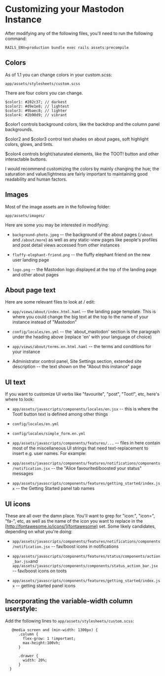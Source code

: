 # Customizing your Mastodon Instance

After modifying any of the following files, you'll need to run the following
command:

    RAILS_ENV=production bundle exec rails assets:precompile

## Colors

As of 1.1 you can change colors in your custom.scss:

    app/assets/stylesheets/custom.scss 

There are four colors you can change.

    $color1: #282c37; // darkest
    $color2: #d9e1e8; // lightest
    $color3: #9baec8; // lighter
    $color4: #2b90d9; // vibrant

$color1 controls background colors, like the backdrop and the column panel
backgrounds.

$color2 and $color3 control text shades on about pages, soft highlight colors,
glows, and tints.

$color4 controls bright/saturated elements, like the TOOT! button and other
interactable buttons.

I would recommend customizing the colors by mainly changing the hue; the
saturation and value/lightness are fairly important to maintaining good
readability and human factors.

## Images

Most of the image assets are in the following folder:

    app/assets/images/

Here are some you may be interested in modifying:

 - `background-photo.jpeg` -- the background of the about pages (`/about` and
   `/about/more`) as well as any static-view pages like people's profiles and
    post detail views accessed from other instances

 - `fluffy-elephant-friend.png` -- the fluffy elephant friend on the new user
   landing page

 - `logo.png` -- the Mastodon logo displayed at the top of the landing page and
   other about pages

## About page text

Here are some relevant files to look at / edit:

 - `app/views/about/index.html.haml` -- the landing page template. This is where
   you could change the big text at the top to the name of your instance instead
    of "Mastodon"

 - `config/locales/en.yml` -- the `about_mastodon' section is the paragraph
   under the heading above (replace 'en' with your language of choice)

 - `app/views/about/terms.en.html.haml` -- the terms and conditions for your
   instance

 - Administrator control panel, Site Settings section, extended site description
   -- the text shown on the "About this instance" page


## UI text

If you want to customize UI verbs like "favourite", "post", "Toot!", etc, here's
where to look:

 - `app/assets/javascripts/components/locales/en.jsx` -- this is where the Toot!
   button text is defined among other things

 - `config/locales/en.yml`

 - `config/locales/simple_form.en.yml`

 - `app/assets/javascripts/components/features/...` -- files in here contain
   most of the miscellaneous UI strings that need text-replacement to insert
    e.g. user names. For example:

 - `app/assets/javascripts/components/features/notifications/components/notification.jsx` -- the "Alice favourited/boosted your status" messages

 - `app/assets/javascripts/components/features/getting_started/index.jsx` -- the
   Getting Started panel tab names

## UI icons

These are all over the damn place. You'll want to grep for "icon:", "icon=",
"fa-", etc, as well as the name of the icon you want to replace in the
[http://fontawesome.io/icons/](fontawesome) set. Some likely candidates, depending on what
you're doing:

 - `app/assets/javascripts/components/features/notifications/components/notification.jsx` -- fav/boost icons in notifications

 - `app/assets/javascripts/components/features/status/components/action_bar.jsx`and `app/assets/javascripts/components/components/status_action_bar.jsx` -- fav/boost icons on toots

 - `app/assets/javascripts/components/features/getting_started/index.jsx` -- getting started panel icons

## Incorporating the variable-width column userstyle:

Add the following lines to `app/assets/stylesheets/custom.scss`:

       @media screen and (min-width: 1300px) {
          .column {
            flex-grow: 1 !important;
            max-height:100vh;
          }

          .drawer {
            width: 20%;
          }
      }

